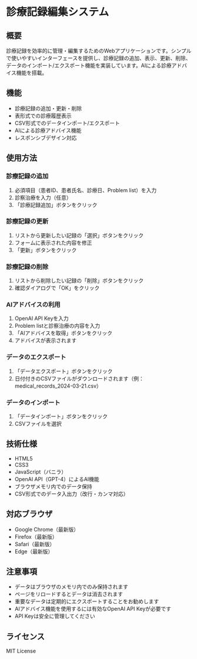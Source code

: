 # 診療記録編集システム

## 概要
診療記録を効率的に管理・編集するためのWebアプリケーションです。シンプルで使いやすいインターフェースを提供し、診療記録の追加、表示、更新、削除、データのインポート/エクスポート機能を実装しています。AIによる診療アドバイス機能を搭載。

## 機能
- 診療記録の追加・更新・削除
- 表形式での診療履歴表示
- CSV形式でのデータインポート/エクスポート
- AIによる診療アドバイス機能
- レスポンシブデザイン対応

## 使用方法

### 診療記録の追加
1. 必須項目（患者ID、患者氏名、診療日、Problem list）を入力
2. 診察治療を入力（任意）
3. 「診療記録追加」ボタンをクリック

### 診療記録の更新
1. リストから更新したい記録の「選択」ボタンをクリック
2. フォームに表示された内容を修正
3. 「更新」ボタンをクリック

### 診療記録の削除
1. リストから削除したい記録の「削除」ボタンをクリック
2. 確認ダイアログで「OK」をクリック

### AIアドバイスの利用
1. OpenAI API Keyを入力
2. Problem listと診察治療の内容を入力
3. 「AIアドバイスを取得」ボタンをクリック
4. アドバイスが表示されます

### データのエクスポート
1. 「データエクスポート」ボタンをクリック
2. 日付付きのCSVファイルがダウンロードされます（例：medical_records_2024-03-21.csv）

### データのインポート
1. 「データインポート」ボタンをクリック
2. CSVファイルを選択

## 技術仕様
- HTML5
- CSS3
- JavaScript（バニラ）
- OpenAI API（GPT-4）によるAI機能
- ブラウザメモリ内でのデータ保持
- CSV形式でのデータ入出力（改行・カンマ対応）

## 対応ブラウザ
- Google Chrome（最新版）
- Firefox（最新版）
- Safari（最新版）
- Edge（最新版）

## 注意事項
- データはブラウザのメモリ内でのみ保持されます
- ページをリロードするとデータは消去されます
- 重要なデータは定期的にエクスポートすることをお勧めします
- AIアドバイス機能を使用するには有効なOpenAI API Keyが必要です
- API Keyは安全に管理してください

## ライセンス
MIT License 